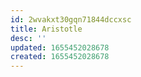```yaml
---
id: 2wvakxt30gqn71844dccxsc
title: Aristotle
desc: ''
updated: 1655452028678
created: 1655452028678
---
```


